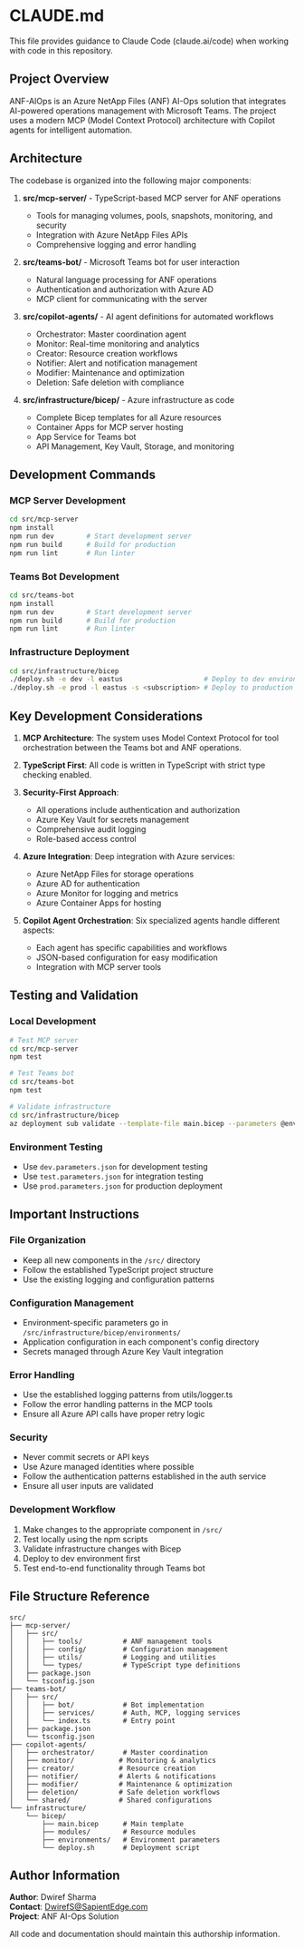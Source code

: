 # CLAUDE.md

This file provides guidance to Claude Code (claude.ai/code) when working with code in this repository.

## Project Overview

ANF-AIOps is an Azure NetApp Files (ANF) AI-Ops solution that integrates AI-powered operations management with Microsoft Teams. The project uses a modern MCP (Model Context Protocol) architecture with Copilot agents for intelligent automation.

## Architecture

The codebase is organized into the following major components:

1. **src/mcp-server/** - TypeScript-based MCP server for ANF operations
   - Tools for managing volumes, pools, snapshots, monitoring, and security
   - Integration with Azure NetApp Files APIs
   - Comprehensive logging and error handling

2. **src/teams-bot/** - Microsoft Teams bot for user interaction
   - Natural language processing for ANF operations
   - Authentication and authorization with Azure AD
   - MCP client for communicating with the server

3. **src/copilot-agents/** - AI agent definitions for automated workflows
   - Orchestrator: Master coordination agent
   - Monitor: Real-time monitoring and analytics
   - Creator: Resource creation workflows
   - Notifier: Alert and notification management
   - Modifier: Maintenance and optimization
   - Deletion: Safe deletion with compliance

4. **src/infrastructure/bicep/** - Azure infrastructure as code
   - Complete Bicep templates for all Azure resources
   - Container Apps for MCP server hosting
   - App Service for Teams bot
   - API Management, Key Vault, Storage, and monitoring

## Development Commands

### MCP Server Development
```bash
cd src/mcp-server
npm install
npm run dev        # Start development server
npm run build      # Build for production
npm run lint       # Run linter
```

### Teams Bot Development
```bash
cd src/teams-bot
npm install
npm run dev        # Start development server
npm run build      # Build for production
npm run lint       # Run linter
```

### Infrastructure Deployment
```bash
cd src/infrastructure/bicep
./deploy.sh -e dev -l eastus                    # Deploy to dev environment
./deploy.sh -e prod -l eastus -s <subscription> # Deploy to production
```

## Key Development Considerations

1. **MCP Architecture**: The system uses Model Context Protocol for tool orchestration between the Teams bot and ANF operations.

2. **TypeScript First**: All code is written in TypeScript with strict type checking enabled.

3. **Security-First Approach**: 
   - All operations include authentication and authorization
   - Azure Key Vault for secrets management
   - Comprehensive audit logging
   - Role-based access control

4. **Azure Integration**: Deep integration with Azure services:
   - Azure NetApp Files for storage operations
   - Azure AD for authentication
   - Azure Monitor for logging and metrics
   - Azure Container Apps for hosting

5. **Copilot Agent Orchestration**: Six specialized agents handle different aspects:
   - Each agent has specific capabilities and workflows
   - JSON-based configuration for easy modification
   - Integration with MCP server tools

## Testing and Validation

### Local Development
```bash
# Test MCP server
cd src/mcp-server
npm test

# Test Teams bot
cd src/teams-bot
npm test

# Validate infrastructure
cd src/infrastructure/bicep
az deployment sub validate --template-file main.bicep --parameters @environments/dev.parameters.json
```

### Environment Testing
- Use `dev.parameters.json` for development testing
- Use `test.parameters.json` for integration testing
- Use `prod.parameters.json` for production deployment

## Important Instructions

### File Organization
- Keep all new components in the `/src/` directory
- Follow the established TypeScript project structure
- Use the existing logging and configuration patterns

### Configuration Management
- Environment-specific parameters go in `/src/infrastructure/bicep/environments/`
- Application configuration in each component's config directory
- Secrets managed through Azure Key Vault integration

### Error Handling
- Use the established logging patterns from utils/logger.ts
- Follow the error handling patterns in the MCP tools
- Ensure all Azure API calls have proper retry logic

### Security
- Never commit secrets or API keys
- Use Azure managed identities where possible
- Follow the authentication patterns established in the auth service
- Ensure all user inputs are validated

### Development Workflow
1. Make changes to the appropriate component in `/src/`
2. Test locally using the npm scripts
3. Validate infrastructure changes with Bicep
4. Deploy to dev environment first
5. Test end-to-end functionality through Teams bot

## File Structure Reference

```
src/
├── mcp-server/
│   ├── src/
│   │   ├── tools/          # ANF management tools
│   │   ├── config/         # Configuration management
│   │   ├── utils/          # Logging and utilities
│   │   └── types/          # TypeScript type definitions
│   ├── package.json
│   └── tsconfig.json
├── teams-bot/
│   ├── src/
│   │   ├── bot/            # Bot implementation
│   │   ├── services/       # Auth, MCP, logging services
│   │   └── index.ts        # Entry point
│   ├── package.json
│   └── tsconfig.json
├── copilot-agents/
│   ├── orchestrator/       # Master coordination
│   ├── monitor/           # Monitoring & analytics
│   ├── creator/           # Resource creation
│   ├── notifier/          # Alerts & notifications
│   ├── modifier/          # Maintenance & optimization
│   ├── deletion/          # Safe deletion workflows
│   └── shared/            # Shared configurations
└── infrastructure/
    └── bicep/
        ├── main.bicep      # Main template
        ├── modules/        # Resource modules
        ├── environments/   # Environment parameters
        └── deploy.sh       # Deployment script
```

## Author Information

**Author**: Dwiref Sharma  
**Contact**: DwirefS@SapientEdge.com  
**Project**: ANF AI-Ops Solution

All code and documentation should maintain this authorship information.